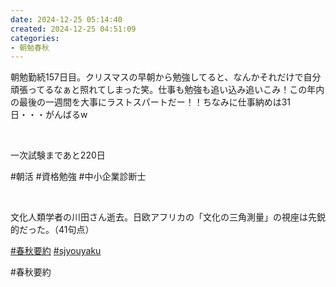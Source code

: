 ```yaml
---
date: 2024-12-25 05:14:40
created: 2024-12-25 04:51:09
categories:
- 朝勉春秋
---
```


朝勉勤続157日目。クリスマスの早朝から勉強してると、なんかそれだけで自分頑張ってるなぁと照れてしまった笑。仕事も勉強も追い込み追いこみ！この年内の最後の一週間を大事にラストスパートだー！！ちなみに仕事納めは31日・・・がんばるw  

<br>

一次試験まであと220日

#朝活 #資格勉強 #中小企業診断士

<br>

文化人類学者の川田さん逝去。日欧アフリカの「文化の三角測量」の視座は先鋭的だった。（41句点）

[#春秋要約](https://x.com/hashtag/%E6%98%A5%E7%A7%8B%E8%A6%81%E7%B4%84?src=hashtag_click) [#sjyouyaku](https://x.com/hashtag/sjyouyaku?src=hashtag_click)

#春秋要約